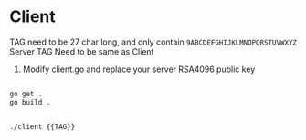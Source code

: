 # Client

TAG need to be 27 char long, and only contain `9ABCDEFGHIJKLMNOPQRSTUVWXYZ`
Server TAG Need to be same as Client

1. Modify client.go and replace your server RSA4096 public key

```bash

go get .
go build . 


./client {{TAG}}
```
